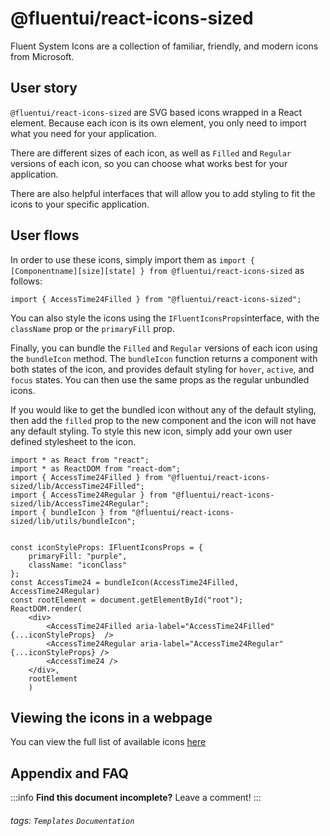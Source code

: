 @fluentui/react-icons-sized
===


Fluent System Icons are a collection of familiar, friendly, and modern icons from Microsoft.

User story
---

`@fluentui/react-icons-sized` are SVG based icons wrapped in a React element. Because each icon is its own element, you only need to import what you need for your application. 

There are different sizes of each icon, as well as `Filled` and `Regular` versions of each icon, so you can choose what works best for your application.

There are also helpful interfaces that will allow you to add styling to fit the icons to your specific application.

User flows
---
In order to use these icons, simply import them as `import { [Componentname][size][state] } from @fluentui/react-icons-sized` as follows:

```tsx
import { AccessTime24Filled } from "@fluentui/react-icons-sized";
```
You can also style the icons using the `IFluentIconsProps`interface, with the `className` prop or the `primaryFill` prop.

Finally, you can bundle the `Filled` and `Regular` versions of each icon using the `bundleIcon` method. The `bundleIcon` function returns a component with both states of the icon, and provides default styling for `hover`, `active`, and `focus` states. You can then use the same props as the regular unbundled icons.

If you would like to get the bundled icon without any of the default styling, then add the `filled` prop to the new component and the icon will not have any default styling. To style this new icon, simply add your own user defined stylesheet to the icon.



```tsx
import * as React from "react";
import * as ReactDOM from "react-dom";
import { AccessTime24Filled } from "@fluentui/react-icons-sized/lib/AccessTime24Filled";
import { AccessTime24Regular } from "@fluentui/react-icons-sized/lib/AccessTime24Regular";
import { bundleIcon } from "@fluentui/react-icons-sized/lib/utils/bundleIcon";


const iconStyleProps: IFluentIconsProps = {
    primaryFill: "purple",
    className: "iconClass"
};
const AccessTime24 = bundleIcon(AccessTime24Filled, AccessTime24Regular)
const rootElement = document.getElementById("root");
ReactDOM.render(
    <div>
        <AccessTime24Filled aria-label="AccessTime24Filled" {...iconStyleProps}  />
        <AccessTime24Regular aria-label="AccessTime24Regular" {...iconStyleProps} />
        <AccessTime24 />
    </div>, 
    rootElement
    )
```

Viewing the icons in a webpage
---
You can view the full list of available icons [here](https://github.com/microsoft/fluentui-system-icons/blob/master/icons.md)


## Appendix and FAQ

:::info
**Find this document incomplete?** Leave a comment!
:::

###### tags: `Templates` `Documentation`